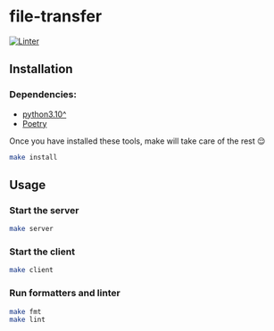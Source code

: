 # file-transfer
[![Linter](https://github.com/matias-gonz/file-transfer/actions/workflows/linter.yml/badge.svg?branch=main)](https://github.com/matias-gonz/file-transfer/actions/workflows/linter.yml)

## Installation

### Dependencies:
* [python3.10^](https://www.python.org/downloads/)
* [Poetry](https://python-poetry.org/docs/#installation)

Once you have installed these tools, make will take care of the rest :relieved:

``` bash
make install
```

## Usage

### Start the server
``` bash
make server
```

### Start the client
``` bash
make client
```

### Run formatters and linter
``` bash
make fmt
make lint
```
